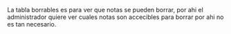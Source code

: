 La tabla borrables es para ver que notas se pueden borrar, por ahi el administrador quiere ver cuales notas son accecibles para borrar por ahi no es tan necesario.
